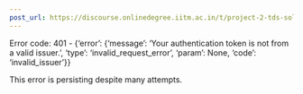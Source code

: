 ```yaml
---
post_url: https://discourse.onlinedegree.iitm.ac.in/t/project-2-tds-solver-discussion-thread/169029/247
---
```

Error code: 401 - {‘error’: {‘message’: ‘Your authentication token is not from a valid issuer.’, ‘type’: ‘invalid\_request\_error’, ‘param’: None, ‘code’: ‘invalid\_issuer’}}

This error is persisting despite many attempts.